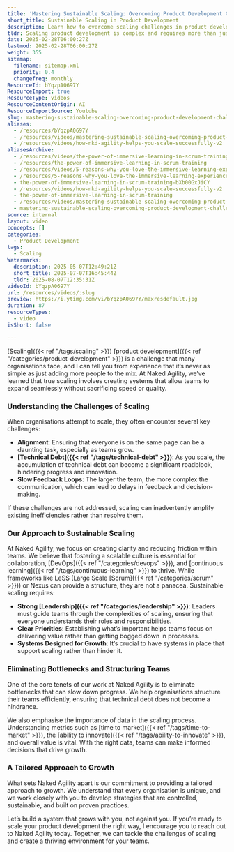 ```yaml
---
title: 'Mastering Sustainable Scaling: Overcoming Product Development Challenges with Naked Agility'
short_title: Sustainable Scaling in Product Development
description: Learn how to overcome scaling challenges in product development by reducing technical debt, improving team alignment, and building sustainable, growth-ready systems.
tldr: Scaling product development is complex and requires more than just adding people; it demands clear priorities, strong leadership, and systems designed for growth. Naked Agility helps organisations address common scaling challenges like alignment, technical debt, and slow feedback by eliminating bottlenecks, using data-driven decisions, and tailoring strategies to each team's needs. To scale effectively without sacrificing speed or quality, focus on building a culture and systems that support sustainable growth.
date: 2025-02-28T06:00:27Z
lastmod: 2025-02-28T06:00:27Z
weight: 355
sitemap:
  filename: sitemap.xml
  priority: 0.4
  changefreq: monthly
ResourceId: bYqzpA0697Y
ResourceImport: true
ResourceType: videos
ResourceContentOrigin: AI
ResourceImportSource: Youtube
slug: mastering-sustainable-scaling-overcoming-product-development-challenges-with-naked-agility
aliases:
  - /resources/bYqzpA0697Y
  - /resources/videos/mastering-sustainable-scaling-overcoming-product-development-challenges-with-naked-agility
  - /resources/videos/how-nkd-agility-helps-you-scale-successfully-v2
aliasesArchive:
  - /resources/videos/the-power-of-immersive-learning-in-scrum-training
  - /resources/the-power-of-immersive-learning-in-scrum-training
  - /resources/videos/5-reasons-why-you-love-the-immersive-learning-experience-for-students-part-3
  - /resources/5-reasons-why-you-love-the-immersive-learning-experience-for-students-part-3
  - the-power-of-immersive-learning-in-scrum-training-bXb00GxJiCY
  - /resources/videos/how-nkd-agility-helps-you-scale-successfully-v2
  - the-power-of-immersive-learning-in-scrum-training
  - /resources/videos/mastering-sustainable-scaling-overcoming-product-development-challenges-with-naked-agility
  - mastering-sustainable-scaling-overcoming-product-development-challenges-with-naked-agility
source: internal
layout: video
concepts: []
categories:
  - Product Development
tags:
  - Scaling
Watermarks:
  description: 2025-05-07T12:49:21Z
  short_title: 2025-07-07T16:45:44Z
  tldr: 2025-08-07T12:35:31Z
videoId: bYqzpA0697Y
url: /resources/videos/:slug
preview: https://i.ytimg.com/vi/bYqzpA0697Y/maxresdefault.jpg
duration: 87
resourceTypes:
  - video
isShort: false

---
```

[Scaling]({{< ref "/tags/scaling" >}}) [product development]({{< ref "/categories/product-development" >}}) is a challenge that many organisations face, and I can tell you from experience that it’s never as simple as just adding more people to the mix. At Naked Agility, we’ve learned that true scaling involves creating systems that allow teams to expand seamlessly without sacrificing speed or quality. 

### Understanding the Challenges of Scaling

When organisations attempt to scale, they often encounter several key challenges:

- **Alignment**: Ensuring that everyone is on the same page can be a daunting task, especially as teams grow.
- **[Technical Debt]({{< ref "/tags/technical-debt" >}})**: As you scale, the accumulation of technical debt can become a significant roadblock, hindering progress and innovation.
- **Slow Feedback Loops**: The larger the team, the more complex the communication, which can lead to delays in feedback and decision-making.

If these challenges are not addressed, scaling can inadvertently amplify existing inefficiencies rather than resolve them.

### Our Approach to Sustainable Scaling

At Naked Agility, we focus on creating clarity and reducing friction within teams. We believe that fostering a scalable culture is essential for collaboration, [DevOps]({{< ref "/categories/devops" >}}), and [continuous learning]({{< ref "/tags/continuous-learning" >}}) to thrive. While frameworks like LeSS (Large Scale [Scrum]({{< ref "/categories/scrum" >}})) or Nexus can provide a structure, they are not a panacea. Sustainable scaling requires:

- **Strong [Leadership]({{< ref "/categories/leadership" >}})**: Leaders must guide teams through the complexities of scaling, ensuring that everyone understands their roles and responsibilities.
- **Clear Priorities**: Establishing what’s important helps teams focus on delivering value rather than getting bogged down in processes.
- **Systems Designed for Growth**: It’s crucial to have systems in place that support scaling rather than hinder it.

### Eliminating Bottlenecks and Structuring Teams

One of the core tenets of our work at Naked Agility is to eliminate bottlenecks that can slow down progress. We help organisations structure their teams efficiently, ensuring that technical debt does not become a hindrance. 

We also emphasise the importance of data in the scaling process. Understanding metrics such as [time to market]({{< ref "/tags/time-to-market" >}}), the [ability to innovate]({{< ref "/tags/ability-to-innovate" >}}), and overall value is vital. With the right data, teams can make informed decisions that drive growth.

### A Tailored Approach to Growth

What sets Naked Agility apart is our commitment to providing a tailored approach to growth. We understand that every organisation is unique, and we work closely with you to develop strategies that are controlled, sustainable, and built on proven practices.

Let’s build a system that grows with you, not against you. If you’re ready to scale your product development the right way, I encourage you to reach out to Naked Agility today. Together, we can tackle the challenges of scaling and create a thriving environment for your teams.
